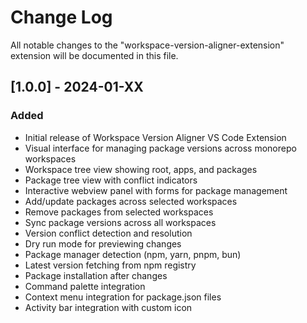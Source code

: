 # Change Log

All notable changes to the "workspace-version-aligner-extension" extension will be documented in this file.

## [1.0.0] - 2024-01-XX

### Added

- Initial release of Workspace Version Aligner VS Code Extension
- Visual interface for managing package versions across monorepo workspaces
- Workspace tree view showing root, apps, and packages
- Package tree view with conflict indicators
- Interactive webview panel with forms for package management
- Add/update packages across selected workspaces
- Remove packages from selected workspaces
- Sync package versions across all workspaces
- Version conflict detection and resolution
- Dry run mode for previewing changes
- Package manager detection (npm, yarn, pnpm, bun)
- Latest version fetching from npm registry
- Package installation after changes
- Command palette integration
- Context menu integration for package.json files
- Activity bar integration with custom icon
